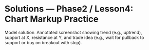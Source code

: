 # Solutions — Phase2 / Lesson4: Chart Markup Practice

Model solution: Annotated screenshot showing trend (e.g., uptrend), support at X, resistance at Y, and trade idea (e.g., wait for pullback to support or buy on breakout with stop).
